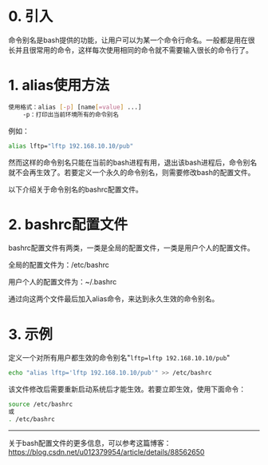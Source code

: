 # 0.  引入

命令别名是bash提供的功能，让用户可以为某一个命令行命名。一般都是用在很长并且很常用的命令，这样每次使用相同的命令就不需要输入很长的命令行了。

# 1.  alias使用方法

```bash
使用格式：alias [-p] [name[=value] ...]
	-p：打印出当前环境所有的命令别名
```

例如：

```bash
alias lftp="lftp 192.168.10.10/pub"
```

然而这样的命令别名只能在当前的bash进程有用，退出该bash进程后，命令别名就不会再生效了。若要定义一个永久的命令别名，则需要修改bash的配置文件。

以下介绍关于命令别名的bashrc配置文件。



# 2.  bashrc配置文件

bashrc配置文件有两类，一类是全局的配置文件，一类是用户个人的配置文件。

全局的配置文件为：/etc/bashrc

用户个人的配置文件为：~/.bashrc

通过向这两个文件最后加入alias命令，来达到永久生效的命令别名。



# 3.  示例

定义一个对所有用户都生效的命令别名"`lftp=lftp 192.168.10.10/pub`"

```bash
echo "alias lftp='lftp 192.168.10.10/pub'" >> /etc/bashrc
```

该文件修改后需要重新启动系统后才能生效。若要立即生效，使用下面命令：

```bash
source /etc/bashrc
或
. /etc/bashrc
```

------

关于bash配置文件的更多信息，可以参考这篇博客：https://blog.csdn.net/u012379954/article/details/88562650